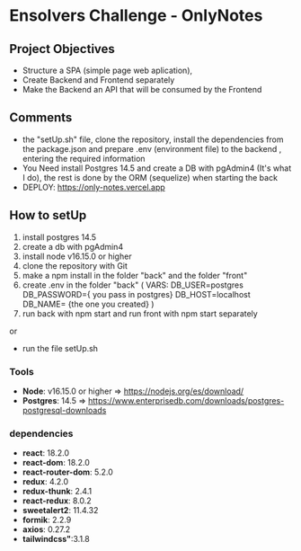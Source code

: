 # Ensolvers Challenge - OnlyNotes

## Project Objectives

- Structure a SPA (simple page web aplication),
- Create Backend and Frontend separately
- Make the Backend an API that will be consumed by the Frontend

## Comments

- the "setUp.sh" file, clone the repository, install the dependencies from the package.json 
and prepare .env (environment file) to the backend , entering the required information
- You Need install Postgres 14.5 and create a DB with pgAdmin4 (It's what I do), the rest is done by the ORM (sequelize) when starting the back
- DEPLOY: https://only-notes.vercel.app

## How to setUp

1) install postgres 14.5
2) create a db with pgAdmin4
3) install node v16.15.0 or higher
4) clone the repository with Git
5) make a npm install in the folder "back" and the folder "front"
6) create .env in the folder "back" ( VARS: DB_USER=postgres DB_PASSWORD={ you pass in postgres} DB_HOST=localhost DB_NAME= {the one you created}  )
7) run back with npm start and run front with npm start separately

or

- run the file setUp.sh

### Tools

- __Node__: v16.15.0 or higher => https://nodejs.org/es/download/
- __Postgres__: 14.5 => https://www.enterprisedb.com/downloads/postgres-postgresql-downloads

### dependencies

- __react__: 18.2.0
- __react-dom__: 18.2.0
- __react-router-dom__: 5.2.0
- __redux__: 4.2.0
- __redux-thunk__: 2.4.1
- __react-redux__: 8.0.2
- __sweetalert2__: 11.4.32
- __formik__: 2.2.9
- __axios__: 0.27.2
- __tailwindcss"__:3.1.8
